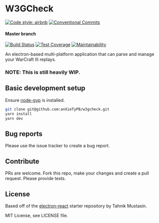 # W3GCheck
[![Code style: airbnb](https://img.shields.io/badge/code%20style-airbnb-blue.svg?style=flat-square)](https://github.com/airbnb/javascript)
[![Conventional Commits](https://img.shields.io/badge/Conventional%20Commits-1.0.0-yellow.svg)](https://conventionalcommits.org/)


#### Master branch
[![Build Status](https://travis-ci.org/PBug90/w3gcheck.svg?branch=master)](https://travis-ci.org/PBug90/w3gcheck)
[![Test Coverage](https://api.codeclimate.com/v1/badges/a87200edc9278906a141/test_coverage)](https://codeclimate.com/github/PBug90/w3gcheck/test_coverage)
[![Maintainability](https://api.codeclimate.com/v1/badges/a87200edc9278906a141/maintainability)](https://codeclimate.com/github/PBug90/w3gcheck/maintainability)

An electron-based multi-platform application that can parse and manage your WarCraft III replays.

### **NOTE: This is still heavily WIP.**

## Basic development setup
Ensure [node-gyp](https://github.com/nodejs/node-gyp) is installed.

```bash
git clone git@github.com:anXieTyPB/w3gcheck.git
yarn install
yarn dev
```


## Bug reports
Please use the issue tracker to create a bug report.

## Contribute
PRs are welcome. Fork this repo, make your changes and create a pull request. Please provide tests.

## License
Based off of the [electron-react](https://github.com/tahnik/electron-react/) starter repository by Tahnik Mustasin.

MIT License, see LICENSE file.
